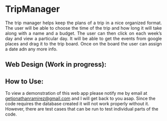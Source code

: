 # TripManager
<div style="text-align: justify">
The trip manager helps keep the plans of a trip in a nice organized format. 
The user will be able to choose the time of the trip and how long it will take along with a name and a budget. 
The user can then click on each week’s day and view a particular day. It will be able to get the events from google places and drag it to the trip board. 
Once on the board the user can assign a date adn any more info. 
</div>

## Web Design (Work in progress):

## How to Use:
To view a demonstration of this web app please notify me by email at getjonathanramirez@gmail.com and I will get back to you asap. 
Since the code requires the database created it will not work properly without it. 
However, there are test cases that can be run to test individual parts of the code.

